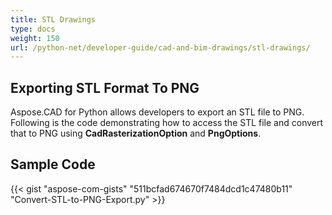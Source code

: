 ```yaml
---
title: STL Drawings
type: docs
weight: 150
url: /python-net/developer-guide/cad-and-bim-drawings/stl-drawings/
---
```


## **Exporting STL Format To PNG**

Aspose.CAD for Python allows developers to export an STL file to PNG. Following is the code demonstrating how to access the STL file and convert that to PNG using **CadRasterizationOption** and **PngOptions**.

## Sample Code

{{< gist "aspose-com-gists" "511bcfad674670f7484dcd1c47480b11" "Convert-STL-to-PNG-Export.py" >}}
